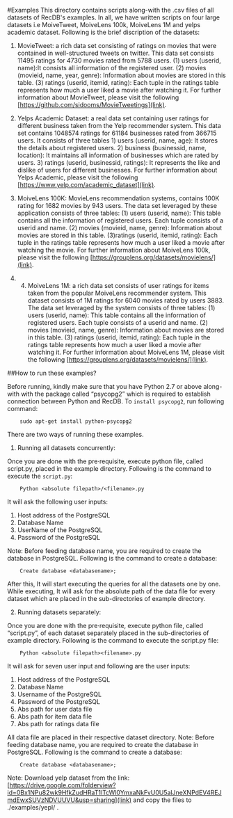 #Examples
This directory contains scripts along-with the .csv files of all datasets of RecDB's examples. In all, we have written scripts on four large datasets i.e MoiveTweet, MoiveLens 100k, MoiveLens 1M and yelps academic dataset. Following is the brief discription of the datasets:

1. MovieTweet: a rich data set consisting of ratings on movies that were contained in well-structured tweets on twitter. This data set consists 11495 ratings for 4730 movies rated from 5788 users. (1) users (userid, name):It consists all information of the registered user. (2) movies (movieid, name, year, genre): Information about movies are stored in this table. (3) ratings (userid, itemid, rating): Each tuple in the ratings table represents how much a user liked a movie after watching it. For further information about MovieTweet, please visit the following [https://github.com/sidooms/MovieTweetings](link).

2. Yelps Academic Dataset:  a real data set containing user ratings for different business taken from the Yelp recommender system. This data set contains 1048574 ratings for 61184 businesses rated from 366715 users. It consists of three tables 1) users (userid, name, age): It stores the details about registered users. 2) business (businessid, name, location): It maintains all information of businesses which are rated by users. 3) ratings (userid, businessid, ratings): It represents the like and dislike of users for different businesses. For further information about Yelps Academic, please visit the following [https://www.yelp.com/academic_dataset](link). 

3. MoiveLens 100K: MovieLens recommendation systems, contains 100K rating for 1682 movies by 943 users. The data set leveraged by these application consists of three tables: (1) users (userid, name): This table contains all the information of registered users. Each tuple consists of a userid and name. (2) movies (movieid, name, genre): Information about movies are stored in this table. (3)ratings (userid, itemid, rating): Each tuple in the ratings table represents how much a user liked a movie after watching the movie. For further information about MoiveLens 100k, please visit the following [https://grouplens.org/datasets/movielens/](link).

4. 4) MoiveLens 1M: a rich data set consists of user ratings for items taken from the popular MoiveLens recommender system. This dataset consists of 1M ratings for 6040 movies rated by users 3883. The data set leveraged by the system consists of three tables: (1) users (userid, name): This table contains all the information of registered users. Each tuple consists of a userid and name. (2) movies (movieid, name, genre): Information about movies are stored in this table. (3) ratings (userid, itemid, rating): Each tuple in the ratings table represents how much a user liked a movie after watching it. For further information about MoiveLens 1M, please visit the following [https://grouplens.org/datasets/movielens/](link).

##How to run these examples?

Before running, kindly make sure that you have Python 2.7 or above along-with with the package called “psycopg2” which is required to establish connection between Python and RecDB. To `install psycopg2`, run following command:
```
	sudo apt-get install python-psycopg2
```

There are two ways of running these examples.

1. Running all datasets concurrently:

Once you are done with the pre·requisite, execute python file, called script.py, placed in the example directory. Following is the command to execute the `script.py`:

```
	Python <absolute filepath>/<filename>.py
```

It will ask the following user inputs:

1. Host address of the PostgreSQL	
2. Database Name
3. UserName of the PostgreSQL
4. Password of the PostgreSQL

Note:  Before feeding database name, you are required to create the database in PostgreSQL. Following is the command to create a database:

```
	Create database <databasename>;
```

After this, It will start executing the queries for all the datasets one by one. While   executing, It will ask for the absolute path of the data file for every dataset which are placed in the sub-directories of example directory. 

2. Running datasets separately:

Once you are done with the pre·requisite, execute python file, called “script.py”, of each dataset separately placed in the sub-directories of example directory. Following is the command to execute the script.py file:
```
	Python <absolute filepath><filename>.py
```
It will ask for seven user input and following are the user inputs:

1. Host address of the PostgreSQL
2. Database Name
3. Username of the PostgreSQL
4. Password of the PostgreSQL
5. Abs path for user data file
6. Abs path for item data file
7. Abs path for ratings data file

All data file are placed in their respective dataset directory.
Note:  Before feeding database name, you are required to create the database in PostgreSQL. Following is the command to create a database:

```
	Create database <databasename>;
```

Note: Download yelp dataset from the link: [https://drive.google.com/folderview?id=0Bx1NPu82wk9HfkZudHRaT1lTcWl0YmxaNkFvU0U5alJneXNPdEV4REJmdEwxSUVzNDVUUVU&usp=sharing](link) and copy the files to ./examples/yepl/ . 



   
